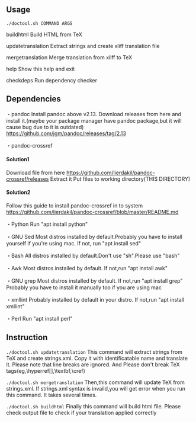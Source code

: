 ## Usage

`./doctool.sh COMMAND ARGS`

buildhtml
Build HTML from TeX

updatetranslation
Extract strings and create xliff translation file

mergetranslation
Merge translation from xliff to TeX

help
Show this help and exit

checkdeps
Run dependency checker



## Dependencies

・pandoc
Install pandoc above v2.13.
Download releases from here and install it.(maybe your package manager have pandoc package,but it will cause bug due to it is outdated)
https://github.com/jgm/pandoc/releases/tag/2.13

・pandoc-crossref
#### Solution1
Download file from here
https://github.com/lierdakil/pandoc-crossref/releases
Extract it
Put files to working directory(THIS DIRECTORY)

#### Solution2
Follow this guide to install pandoc-crossref in to system
https://github.com/lierdakil/pandoc-crossref/blob/master/README.md

・Python
Run "apt install python"

・GNU Sed
Most distros installed by default.Probably you have to install yourself if you're using mac.
If not, run "apt install sed"

・Bash
All distros installed by default.Don't use "sh".Please use "bash"

・Awk
Most distros installed by default.
If not,run "apt install awk"

・GNU grep
Most distros installed by default.
If not,run "apt install grep"
Probably you have to install it manually too if you are using mac

・xmllint
Probably installed by default in your distro.
If not,run "apt install xmllint"

・Perl
Run "apt install perl"



## Instruction

`./doctool.sh updatetranslation`
This command will extract strings from TeX and create strings.xml.
Copy it with identificatable name and translate it.
Please note that line breaks are ignored.
And Please don't break TeX tags(eg,\hyperref[],\textbf,\cref)

`./doctool.sh mergetranslation`
Then,this command will update TeX from strings.xml.
If strings.xml syntax is invaild,you will get error when you run this command.
It takes several times.

`./doctool.sh buildhtml`
Finally this command will build html file.
Please check output file to check if your translation applied correctly
